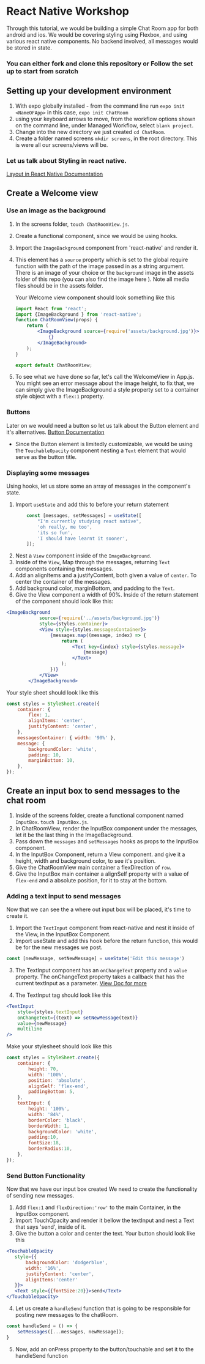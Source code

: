 # React Native Workshop
Through this tutorial, we would be building a simple Chat Room app for both android and ios. We would be covering styling using Flexbox, and using various react native components. No backend involved, all messages would be stored in state.

### You can either fork and clone this repository or Follow the set up to start from scratch

## Setting up your development environment
1. With expo globally installed - from the command line run `expo init <NameOFApp>` in this case, `expo init ChatRoom` 
2. using your keyboard arrows to move, from the workflow options shown on the command line, under Managed Workflow, select `blank project`.
3. Change into the new directory we just created `cd ChatRoom`.
4. Create a folder named screens `mkdir screens`, in the root directory. This is were all our screens/views will be.

### Let us talk about Styling in react native.
[Layout in React Native Documentation](https://reactnative.dev/docs/flexbox)

## Create a Welcome view
### Use an image as the background
1. In the screens folder, `touch ChatRoomView.js`.
2. Create a functional component, since we would be using hooks.
3. Import the `ImageBackground` component from 'react-native' and render it.
4. This element has a `source` property which is set to the global require function with the path of the image passed in as a string argument. There is an image of your choice or the `background` image in the assets folder of this repo (you can also find the image here [](https://i.imgur.com/5VtFtoh.jpeg)). Note all media files should be in the assets folder.

    Your Welcome view component should look something like this
    ```jsx
    import React from 'react';
    import {ImageBackground } from 'react-native';
    function ChatRoomView(props) {
	    return (
		    <ImageBackground source={require('assets/background.jpg')}>
			    {}
		    </ImageBackground>
	    );
    }

    export default ChatRoomView;

5. To see what we have done so far, let's call the WelcomeView in App.js. You might see an error message about the image height, to fix that, we can simply give the ImageBackground a style property set to a container style object with a `flex:1` property.

### Buttons
Later on we would need a button so let us talk about the Button element and it's alternatives.
[Button Documentation](https://reactnative.dev/docs/button)

- Since the Button element is limitedly customizable, we would be using the `TouchableOpacity` component nesting a `Text` element that would serve as the button title.

### Displaying some messages
Using hooks, let us store some an array of messages in the component's state.
1. Import `useState` and add this to before your return statement 
    ```jsx
    	const [messages, setMessages] = useState([
            "I'm currently studying react native",
            'oh really, me too',
            'its so fun',
            'I should have learnt it sooner',
        ]);
2. Nest a `View` component inside of the `ImageBackground`.
3. Inside of the `View`, Map through the messages, returning `Text` components containing the messages.
4. Add an alignItems and a justifyContent, both given a value of `center`. To center the container of the messages.
5. Add background color, marginBottom, and padding to the `Text`.
6. Give the View component a width of 90%.
Inside of the return statement of the component should look like this:
```jsx
<ImageBackground
			source={require('../assets/background.jpg')}
			style={styles.container}>
			<View style={styles.messagesContainer}>
				{messages.map((message, index) => {
					return (
						<Text key={index} style={styles.message}>
							{message}
						</Text>
					);
				})}
			</View>
		</ImageBackground>
```
Your style sheet should look like this
```js
const styles = StyleSheet.create({
	container: {
		flex: 1,
		alignItems: 'center',
		justifyContent: 'center',
	},
	messagesContainer: { width: '90%' },
	message: {
		backgroundColor: 'white',
		padding: 10,
		marginBottom: 10,
	},
});
```
## Create an input box to send messages to the chat room
1. Inside of the screens folder, create a functional component named `InputBox`. `touch InputBox.js`.
2. In ChatRoomView, render the InputBox component under the messages, let it be the last thing in the ImageBackground.
3. Pass down the `messages` and `setMessages` hooks as props to the InputBox component.
4. In the InputBox Component, return a View component. and give it a height, width and background color, to see it's position.
5. Give the ChatRoomView main container a flexDirection of `row`.
6. Give the InputBox main container a alignSelf property with a value of `flex-end` and a absolute position, for it to stay at the bottom. 

### Adding a text input to send messages
Now that we can see the a where out input box will be placed, it's time to create it.
1. Import the `TextInput` component from react-native and nest it inside of the View, in the InputBox Component.
2. Import useState and add this hook before the return function, this would be for the new messages we post.
```js
const [newMessage, setNewMessage] = useState('Edit this message')
```
3. The TextInput component has an `onChangeText` property and a `value` property. The onChangeText property takes a callback that has the current textInput as a parameter. [View Doc for more](https://reactnative.dev/docs/textinput)

4. The TextInput tag should look like this
```jsx
<TextInput
    style={styles.textInput}
    onChangeText={(text) => setNewMessage(text)}
    value={newMessage}
    multiline
/>
```
Make your stylesheet should look like this
```jsx
const styles = StyleSheet.create({
	container: {
		height: 70,
		width: '100%',
		position: 'absolute',
		alignSelf: 'flex-end',
		paddingBottom: 5,
	},
	textInput: {
		height: '100%',
		width: '84%',
		borderColor: 'black',
		borderWidth: 1,
        backgroundColor: 'white',
        padding:10,
        fontSize:18,
        borderRadius:10,
	},
});
```
### Send Button Functionality
 Now that we have our input box created We need to create the functionality of sending new messages.
 1. Add `flex:1` and `flexDirection:'row'` to the main Container, in the InputBox component.
 2. Import TouchOpacity and render it bellow the textInput and nest a Text that says 'send', inside of it.
 3. Give the button a color and center the text.
 Your button should look like this
 ```jsx
 <TouchableOpacity
    style={{
        backgroundColor: 'dodgerblue',
        width: '16%',
        justifyContent: 'center',
        alignItems:'center'
    }}>
    <Text style={{fontSize:20}}>send</Text>
</TouchableOpacity>
```
4. Let us create a `handleSend` function that is going to be responsible for posting new messages to the chatRoom. 
```jsx
const handleSend = () => {
	setMessages([...messages, newMessage]);
}
```
5. Now, add an onPress property to the button/touchable and set it to the handleSend function 